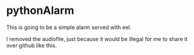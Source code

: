 # pythonAlarm
This is going to be a simple alarm served with eel.

I removed the audiofile, just because it would be illegal for me to share it over github like this.